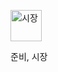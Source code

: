 <img src="https://github.com/YoonBeomGeun/sijanggaza/assets/145637270/7d2a9977-2433-4f38-b43e-f333a41ce0f0" alt="시장" width="50" heigth="50"><p>준비, 시장</P>

